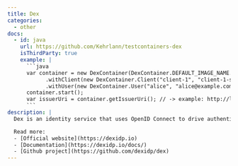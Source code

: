 ```yaml
---
title: Dex
categories:
  - other
docs:
  - id: java
    url: https://github.com/Kehrlann/testcontainers-dex
    isThirdParty: true
    example: |
      ```java
      var container = new DexContainer(DexContainer.DEFAULT_IMAGE_NAME.withTag(DexContainer.DEFAULT_TAG))
            .withClient(new DexContainer.Client("client-1", "client-1-secret", "https://one.example.com/authorized"))
            .withUser(new DexContainer.User("alice", "alice@example.com", "alice-password"));
      container.start();
      var issuerUri = container.getIssuerUri(); // -> example: http://localhost:52329/dex
      ```
description: |
  Dex is an identity service that uses OpenID Connect to drive authentication for other apps.

  Read more:
  - [Official website](https://dexidp.io)
  - [Documentation](https://dexidp.io/docs/)
  - [Github project](https://github.com/dexidp/dex)
---
```

